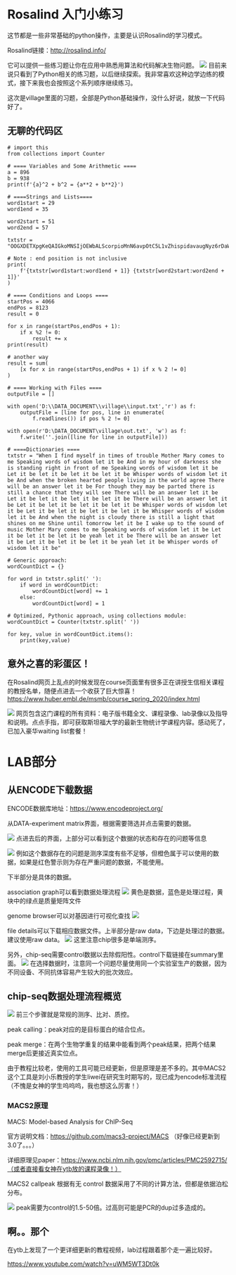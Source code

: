 # Rosalind 入门小练习
这节都是一些非常基础的python操作，主要是认识Rosalind的学习模式。

Rosalind链接：http://rosalind.info/

它可以提供一些练习题让你在应用中熟悉用算法和代码解决生物问题。
![](https://files.mdnice.com/user/20439/c99cf3ff-c7a6-4cca-ab6e-6a67a11aa1fb.png)
目前来说只看到了Python相关的练习题，以后继续探索。我非常喜欢这种边学边练的模式，接下来我也会按照这个系列顺序继续练习。

这次是village里面的习题，全部是Python基础操作，没什么好说，就放一下代码好了。
## 无聊的代码区
```
# import this
from collections import Counter

# ==== Variables and Some Arithmetic ====
a = 896
b = 938
print(f'{a}^2 + b^2 = {a**2 + b**2}')

# ====Strings and Lists====
word1start = 29
word1end = 35

word2start = 51
word2end = 57

txtstr = "OOGXDETXpgKeQAIGkoMNSIjOEWbALScorpioMnN6avpOtC5L1vZhispidavaugNyz6rDaWbiBB9o6fiDbPWg54VHIMnt0ewhM45AI39tzyEgkUg4fRUS40MlMzMK3lkL2IHLDAuH8kyeCNkzosYqvaU6wHrRWg8dKZTUwYHUc7PyA4yrEIDOIBBGD0y."

# Note : end position is not inclusive
print(
    f'{txtstr[word1start:word1end + 1]} {txtstr[word2start:word2end + 1]}'
)

# ==== Conditions and Loops ====
startPos = 4066
endPos = 8123
result = 0

for x in range(startPos,endPos + 1):
    if x %2 != 0:
        result += x
print(result)

# another way
result = sum(
    [x for x in range(startPos,endPos + 1) if x % 2 != 0]
)

# ==== Working with Files ====
outputFile = []

with open('D:\\DATA_DOCUMENT\\village\\input.txt','r') as f:
    outputFile = [line for pos, line in enumerate(
        f.readlines()) if pos % 2 != 0]

with open(r'D:\DATA_DOCUMENT\village\out.txt', 'w') as f:
    f.write(''.join([line for line in outputFile]))

# ====Dictionaries ====
txtstr = "When I find myself in times of trouble Mother Mary comes to me Speaking words of wisdom let it be And in my hour of darkness she is standing right in front of me Speaking words of wisdom let it be Let it be let it be let it be let it be Whisper words of wisdom let it be And when the broken hearted people living in the world agree There will be an answer let it be For though they may be parted there is still a chance that they will see There will be an answer let it be Let it be let it be let it be let it be There will be an answer let it be Let it be let it be let it be let it be Whisper words of wisdom let it be Let it be let it be let it be let it be Whisper words of wisdom let it be And when the night is cloudy there is still a light that shines on me Shine until tomorrow let it be I wake up to the sound of music Mother Mary comes to me Speaking words of wisdom let it be Let it be let it be let it be yeah let it be There will be an answer let it be Let it be let it be let it be yeah let it be Whisper words of wisdom let it be"

# Generic approach:
wordCountDict = {}

for word in txtstr.split(' '):
    if word in wordCountDict:
        wordCountDict[word] += 1
    else:
        wordCountDict[word] = 1

# Optimized, Pythonic approach, using collections module:
wordCountDict = Counter(txtstr.split(' '))

for key, value in wordCountDict.items():
    print(key,value)
```
## 意外之喜的彩蛋区！
在Rosalind网页上乱点的时候发现在course页面里有很多正在讲授生信相关课程的教授名单，随便点进去一个收获了巨大惊喜！
https://www.huber.embl.de/msmb/course_spring_2020/index.html

![](https://files.mdnice.com/user/20439/356cae45-962b-40ce-be1a-52121d1f9b91.png)
网页包含这门课程的所有资料：电子版书籍全文、课程录像、lab录像以及指导和说明。点点手指，即可获取斯坦福大学的最新生物统计学课程内容。感动死了，已加入豪华waiting list套餐！

# LAB部分

## 从ENCODE下载数据
ENCODE数据库地址：https://www.encodeproject.org/

从DATA-experiment matrix界面，根据需要筛选并点击需要的数据。

![](https://files.mdnice.com/user/20439/64722cb1-9613-41cb-b123-4ae6e36cccb5.png)
点进去后的界面，上部分可以看到这个数据的状态和存在的问题等信息

![](https://files.mdnice.com/user/20439/ec72061f-ac37-494f-b3b3-b0b3c0aebce7.png)
例如这个数据存在的问题是测序深度有些不足够，但橙色属于可以使用的数据，如果是红色警示则为存在严重问题的数据，不能使用。

下半部分是具体的数据。

association graph可以看到数据处理流程
![](https://files.mdnice.com/user/20439/b824f6f8-dc8a-4f15-b028-a5ee8cd126e4.png)
黄色是数据，蓝色是处理过程，黄块中的绿点是质量矩阵文件

genome browser可以对基因进行可视化查找
![](https://files.mdnice.com/user/20439/23c02197-17ac-4903-a3d5-0b7537570173.png)

file details可以下载相应数据文件。上半部分是raw data，下边是处理过的数据。建议使用raw data。
![](https://files.mdnice.com/user/20439/8551f014-05ad-49a5-9e8e-582017d9a535.png)
这里注意chip很多是单端测序。

另外，chip-seq需要control数据以去除假阳性。control下载链接在summary里面。
![](https://files.mdnice.com/user/20439/bea7412f-16ec-43dc-a8d8-755b7947f674.png)
在选择数据时，注意同一个问题尽量使用同一个实验室生产的数据，因为不同设备、不同抗体容易产生较大的批次效应。

## chip-seq数据处理流程概览

![](https://files.mdnice.com/user/20439/899f4ba3-6002-4c3f-8807-5e6996124f97.png)
前三个步骤就是常规的测序、比对、质控。

peak calling：peak对应的是目标蛋白的结合位点。

peak merge：在两个生物学重复的结果中能看到两个peak结果，把两个结果merge后更接近真实位点。

由于教程比较老，使用的工具可能已经更新，但是原理是差不多的。其中MACS2这个工具是刘小乐教授的学生liwei在研究生时期写的，现已成为encode标准流程（不愧是女神的学生呜呜呜，我也想这么厉害！）

### MACS2原理
MACS: Model-based Analysis for ChIP-Seq

官方说明文档：https://github.com/macs3-project/MACS
（好像已经更新到3.0了。。。）

详细原理见paper：https://www.ncbi.nlm.nih.gov/pmc/articles/PMC2592715/（或者直接看女神在ytb放的课程录像！）

MACS2 callpeak 根据有无 control 数据采用了不同的计算方法，但都是依据泊松分布。


![](https://files.mdnice.com/user/20439/180a6bbd-bdab-407b-bfc7-eb2838ccdf2f.png)
peak需要为control的1.5-50倍。过高则可能是PCR的dup过多造成的。

## 啊。。那个
在ytb上发现了一个更详细更新的教程视频，lab过程跟着那个走一遍比较好。

https://www.youtube.com/watch?v=uWM5WT3Dt0k
